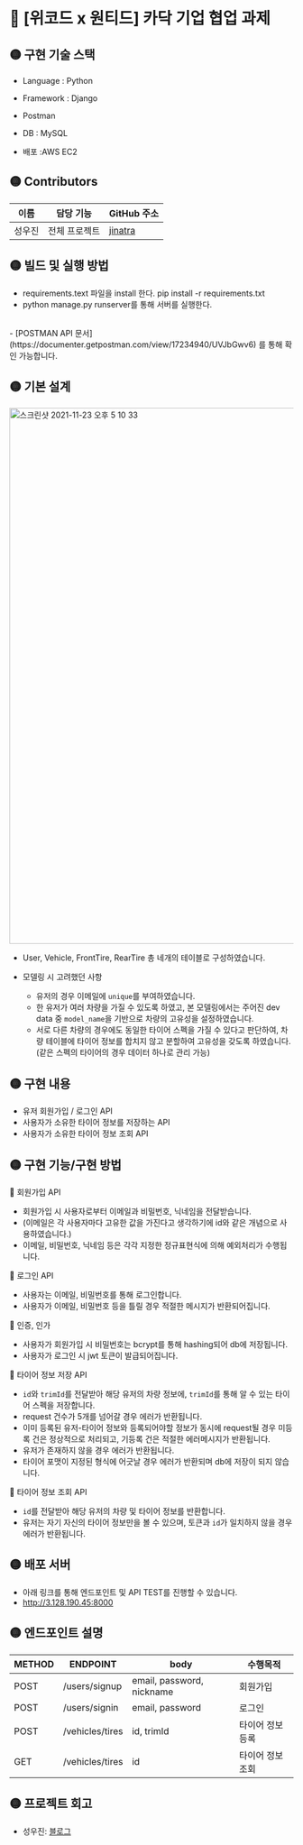 # 🔴 [위코드 x 원티드] 카닥 기업 협업 과제

## 🟡 구현 기술 스택
- Language  : Python

- Framework :  Django

- Postman

- DB  : MySQL

- 배포 :AWS EC2

## 🟡 Contributors
|이름 |담당 기능| GitHub 주소|
|------|---|---|
|성우진| 전체 프로젝트 | [jinatra](http://github.com/jinatra)|

## 🟡 빌드 및 실행 방법
- requirements.text 파일을 install 한다.
pip install -r requirements.txt
- python manage.py runserver를 통해 서버를 실행한다.
<br>
- [POSTMAN API 문서](https://documenter.getpostman.com/view/17234940/UVJbGwv6) 를 통해 확인 가능합니다.
<br>

## 🟡 기본 설계
<img width="951" alt="스크린샷 2021-11-23 오후 5 10 33" src="https://user-images.githubusercontent.com/85162752/143542040-ecf5b637-52e9-42b9-acff-3e14e7aac96f.png">



- User, Vehicle, FrontTire, RearTire 총 네개의 테이블로 구성하였습니다.

- 모델링 시 고려했던 사항
  - 유저의 경우 이메일에 `unique`를 부여하였습니다.
  - 한 유저가 여러 차량을 가질 수 있도록 하였고, 본 모델링에서는 주어진 dev data 중 `model_name`을 기반으로 차량의 고유성을 설정하였습니다.
  - 서로 다른 차량의 경우에도 동일한 타이어 스펙을 가질 수 있다고 판단하여, 차량 테이블에 타이어 정보를 합치지 않고 분할하여 고유성을 갖도록 하였습니다. (같은 스펙의 타이어의 경우 데이터 하나로 관리 가능)


## 🟡 구현 내용
- 유저 회원가입 / 로그인 API
- 사용자가 소유한 타이어 정보를 저장하는 API
- 사용자가 소유한 타이어 정보 조회 API

## 🟡 구현 기능/구현 방법
🔵 회원가입 API
- 회원가입 시 사용자로부터 이메일과 비밀번호, 닉네임을 전달받습니다.
- (이메일은 각 사용자마다 고유한 값을 가진다고 생각하기에 id와 같은 개념으로 사용하였습니다.)
- 이메일, 비밀번호, 닉네임 등은 각각 지정한 정규표현식에 의해 예외처리가 수행됩니다.

🔵 로그인 API
- 사용자는 이메일, 비밀번호를 통해 로그인합니다.
- 사용자가 이메일, 비밀번호 등을 틀릴 경우 적절한 메시지가 반환되어집니다.

🔵 인증, 인가
- 사용자가 회원가입 시 비밀번호는 bcrypt를 통해 hashing되어 db에 저장됩니다.
- 사용자가 로그인 시 jwt 토큰이 발급되어집니다. 

🔵 타이어 정보 저장 API
- `id`와 `trimId`를 전달받아 해당 유저의 차량 정보에, `trimId`를 통해 알 수 있는 타이어 스펙을 저장합니다.
- request 건수가 5개를 넘어갈 경우 에러가 반환됩니다.
- 이미 등록된 유저-타이어 정보와 등록되어야할 정보가 동시에 request될 경우 미등록 건은 정상적으로 처리되고, 기등록 건은 적절한 에러메시지가 반환됩니다. 
- 유저가 존재하지 않을 경우 에러가 반환됩니다.
- 타이어 포맷이 지정된 형식에 어긋날 경우 에러가 반환되며 db에 저장이 되지 않습니다.

🔵 타이어 정보 조회 API
- `id`를 전달받아 해당 유저의 차량 및 타이어 정보를 반환합니다.
- 유저는 자기 자신의 타이어 정보만을 볼 수 있으며, 토큰과 `id`가 일치하지 않을 경우 에러가 반환됩니다.



## 🟡 배포 서버
- 아래 링크를 통해 엔드포인트 및 API TEST를 진행할 수 있습니다.
- http://3.128.190.45:8000


## 🟡 엔드포인트 설명
|METHOD| ENDPOINT| body | 수행목적 |
|------|---|---|----|
| POST   | /users/signup | email, password, nickname | 회원가입    |
| POST   | /users/signin  | email, password       | 로그인        |
| POST | /vehicles/tires  | id, trimId | 타이어 정보 등록 |
| GET | /vehicles/tires   | id | 타이어 정보 조회 |



## 🟡 프로젝트 회고

- 성우진: [블로그](https://velog.io/@jinatra)
